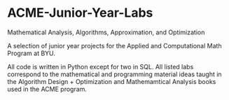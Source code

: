 # ACME-Junior-Year-Labs
Mathematical Analysis, Algorithms, Approximation, and Optimization

A selection of junior year projects for the Applied and Computational Math Program at BYU. 

All code is written in Python except for two in SQL. All listed labs correspond to the mathematical and programming material ideas taught in the Algorithm Design + Optimization and Mathemamtical Analysis books used in the ACME program.  

